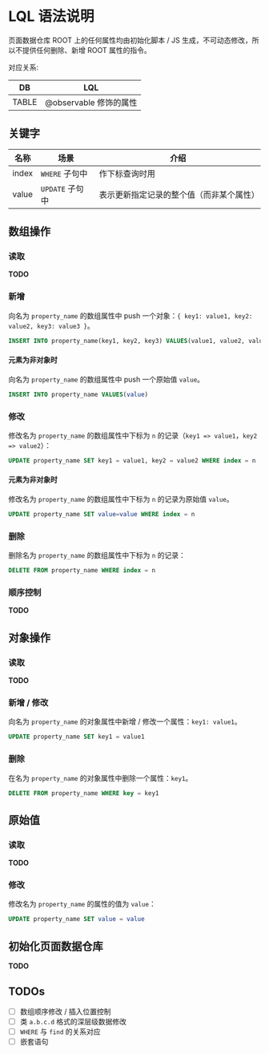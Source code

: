 LQL 语法说明
===

页面数据仓库 ROOT 上的任何属性均由初始化脚本 / JS 生成，不可动态修改，所以不提供任何删除、新增 ROOT 属性的指令。 

对应关系:

| DB | LQL |
| --- | --- |
| TABLE | @observable 修饰的属性 |

## 关键字

| 名称 | 场景 | 介绍 |
| --- | --- | --- |
| index | `WHERE` 子句中 | 作下标查询时用 |
| value | `UPDATE` 子句中 | 表示更新指定记录的整个值（而非某个属性） |

## 数组操作

### 读取

__TODO__

### 新增

向名为 `property_name` 的数组属性中 push 一个对象：`{ key1: value1, key2: value2, key3: value3 }`。

```SQL
INSERT INTO property_name(key1, key2, key3) VALUES(value1, value2, value3)
```

#### 元素为非对象时

向名为 `property_name` 的数组属性中 push 一个原始值 `value`。

```SQL
INSERT INTO property_name VALUES(value)
```

### 修改

修改名为 `property_name` 的数组属性中下标为 `n` 的记录（`key1 => value1`，`key2 => value2`）：

```SQL
UPDATE property_name SET key1 = value1, key2 = value2 WHERE index = n
```

#### 元素为非对象时

修改名为 `property_name` 的数组属性中下标为 `n` 的记录为原始值 `value`。

```SQL
UPDATE property_name SET value=value WHERE index = n
```

### 删除

删除名为 `property_name` 的数组属性中下标为 `n` 的记录：

```SQL
DELETE FROM property_name WHERE index = n
```

### 顺序控制

__TODO__

## 对象操作

### 读取

__TODO__

### 新增 / 修改

向名为 `property_name` 的对象属性中新增 / 修改一个属性：`key1: value1`。

```SQL
UPDATE property_name SET key1 = value1
```

### 删除

在名为 `property_name` 的对象属性中删除一个属性：`key1`。

```SQL
DELETE FROM property_name WHERE key = key1
```

## 原始值

### 读取

__TODO__

### 修改

修改名为 `property_name` 的属性的值为 `value`：

```SQL
UPDATE property_name SET value = value
```

## 初始化页面数据仓库

__TODO__

## TODOs

- [ ] 数组顺序修改 / 插入位置控制
- [ ] 类 `a.b.c.d` 格式的深层级数据修改
- [ ] `WHERE` 与 `find` 的关系对应
- [ ] 嵌套语句
